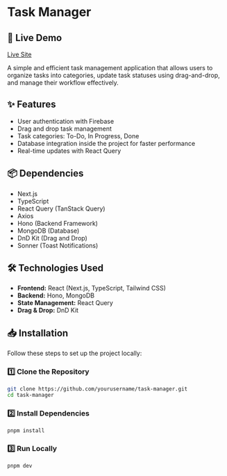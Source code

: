 # Task Manager

## 🚀 Live Demo
[Live Site](https://task-manager-zeta-flame.vercel.app/)



A simple and efficient task management application that allows users to organize tasks into categories, update task statuses using drag-and-drop, and manage their workflow effectively.


## ✨ Features
- User authentication with Firebase
- Drag and drop task management
- Task categories: To-Do, In Progress, Done
- Database integration inside the project for faster performance
- Real-time updates with React Query


## 📦 Dependencies
- Next.js
- TypeScript
- React Query (TanStack Query)
- Axios
- Hono (Backend Framework)
- MongoDB (Database)
- DnD Kit (Drag and Drop)
- Sonner (Toast Notifications)

## 🛠️ Technologies Used
- **Frontend:** React (Next.js, TypeScript, Tailwind CSS)
- **Backend:** Hono, MongoDB
- **State Management:** React Query
- **Drag & Drop:** DnD Kit


## 📥 Installation
Follow these steps to set up the project locally:

### 1️⃣ Clone the Repository
```bash
git clone https://github.com/yourusername/task-manager.git
cd task-manager

```

### 2️⃣ Install Dependencies
```bash
pnpm install

```

### 3️⃣ Run Locally
```bash
pnpm dev

```
